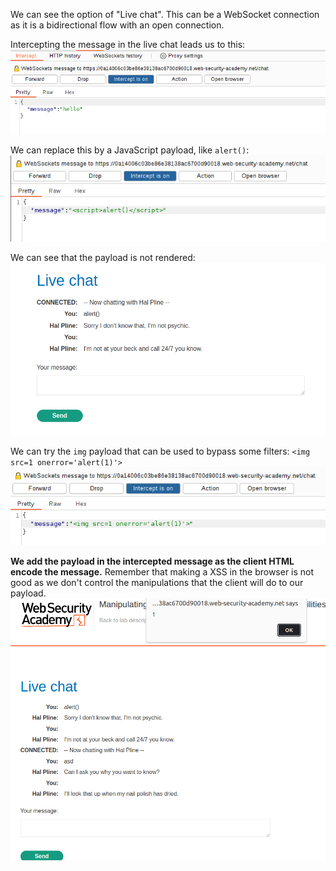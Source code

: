 We can see the option of "Live chat". This can be a WebSocket connection as it is a bidirectional flow with an open connection.

Intercepting the message in the live chat leads us to this:
![](imgs/websockets_xss.png)

We can replace this by a JavaScript payload, like `alert()`:
![](imgs/websockets_xss-1.png)

We can see that the payload is not rendered:
![](imgs/websockets_xss-2.png)

We can try the `img` payload that can be used to bypass some filters:
`<img src=1 onerror='alert(1)'>`
![](imgs/websockets_xss-3.png)

**We add the payload in the intercepted message as the client HTML encode the message.**
Remember that making a XSS in the browser is not good as we don't control the manipulations that the client will do to our payload.
![](imgs/websockets_xss-4.png)
